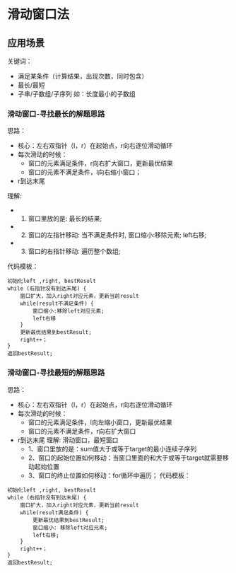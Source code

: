 # 滑动窗口法
## 应用场景
关键词：
- 满足某条件（计算结果，出现次数，同时包含）
- 最长/最短
- 子串/子数组/子序列
如：长度最小的子数组

### 滑动窗口-寻找最长的解题思路
思路：
- 核心：左右双指针（l，r）在起始点，r向右逐位滑动循环
- 每次滑动的时候：
  - 窗口的元素满足条件，r向右扩大窗口，更新最优结果
  - 窗口的元素不满足条件，l向右缩小窗口；
- r到达末尾

理解:
- 1. 窗口里放的是: 最长的结果;
- 2. 窗口的左指针移动: 当不满足条件时, 窗口缩小:移除元素; left右移;
- 3. 窗口的右指针移动: 遍历整个数组;

代码模板：
```
初始化left ,right, bestResult
while (右指针没有到达末尾) {
    窗口扩大，加入right对应元素，更新当前result
    while(result不满足条件) {
        窗口缩小:移除left对应元素;
        left右移
    }
    更新最优结果到bestResult;
    right++；
}
返回bestResult;
```
### 滑动窗口-寻找最短的解题思路
思路：
- 核心：左右双指针（l，r）在起始点，r向右逐位滑动循环
- 每次滑动的时候：
    - 窗口的元素满足条件，l向左缩小窗口，更新最优结果
    - 窗口的元素不满足条件，r向右扩大窗口
- r到达末尾
理解:
滑动窗口，最短窗口
  * 1、窗口里放的是：sum值大于或等于target的最小连续子序列
  * 2、窗口的起始位置如何移动：当窗口里面的和大于或等于target就需要移动起始位置
  * 3、窗口的终止位置如何移动：for循环中遍历；
代码模板：
```
初始化left ,right, bestResult
while (右指针没有到达末尾) {
    窗口扩大，加入right对应元素，更新当前result
    while(result满足条件) {
        更新最优结果到bestResult;
        窗口缩小: 移除left对应元素;
        left右移;
    }
    right++；
}
返回bestResult;
```

